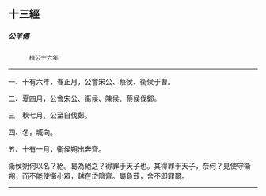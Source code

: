 

## 十三經

##### 公羊傳
　　　`桓公十六年`

* * *

一、十有六年，春正月，公會宋公、蔡侯、衞侯于曹。

二、夏四月，公會宋公、衞侯、陳侯、蔡侯伐鄭。

三、秋七月，公至自伐鄭。

四、冬，城向。

五、十有一月，衞侯朔出奔齊。

衞侯朔何以名？絕。曷為絕之？得罪于天子也。其得罪于天子，奈何？見使守衞朔，而不能使衞小眾，越在岱陰齊。屬負茲，舍不即罪爾。

* * *

